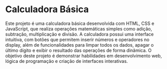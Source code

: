 # Calculadora Básica

Este projeto é uma calculadora básica desenvolvida com HTML, CSS e JavaScript, que realiza operações matemáticas simples como adição, subtração, multiplicação e divisão. A calculadora possui uma interface intuitiva, com botões que permitem inserir números e operadores no display, além de funcionalidades para limpar todos os dados, apagar o último dígito e exibir o resultado das operações de forma dinâmica. O objetivo deste projeto é demonstrar habilidades em desenvolvimento web, lógica de programação e criação de interfaces interativas.